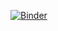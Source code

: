 [![Binder](https://mybinder.org/badge_logo.svg)](https://mybinder.org/v2/gh/pearsona/my-first-binder/HEAD?urlpath=/tree/)
